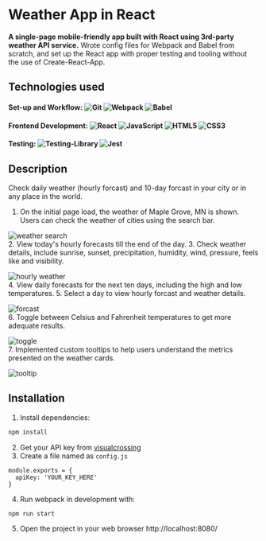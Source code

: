 # Weather App in React
**A single-page mobile-friendly app built with React using 3rd-party weather API service.**
Wrote config files for Webpack and Babel from scratch, and set up the React app with proper testing and tooling without the use of Create-React-App.

## Technologies used
#### Set-up and Workflow: ![Git](https://img.shields.io/badge/git-%23F05033.svg?style=for-the-badge&logo=git&logoColor=white) ![Webpack](https://img.shields.io/badge/webpack-%238DD6F9.svg?style=for-the-badge&logo=webpack&logoColor=black) ![Babel](https://img.shields.io/badge/Babel-F9DC3e?style=for-the-badge&logo=babel&logoColor=black)

#### Frontend Development: ![React](https://img.shields.io/badge/react-%2320232a.svg?style=for-the-badge&logo=react&logoColor=%2361DAFB) ![JavaScript](https://img.shields.io/badge/javascript-%23323330.svg?style=for-the-badge&logo=javascript&logoColor=%23F7DF1E) ![HTML5](https://img.shields.io/badge/html5-%23E34F26.svg?style=for-the-badge&logo=html5&logoColor=white) ![CSS3](https://img.shields.io/badge/css3-%231572B6.svg?style=for-the-badge&logo=css3&logoColor=white)

#### Testing: ![Testing-Library](https://img.shields.io/badge/-TestingLibrary-%23E33332?style=for-the-badge&logo=testing-library&logoColor=white) ![Jest](https://img.shields.io/badge/-jest-%23C21325?style=for-the-badge&logo=jest&logoColor=white)

## Description
Check daily weather (hourly forcast) and 10-day forcast in your city or in any place in the world. 

1. On the initial page load, the weather of Maple Grove, MN is shown. Users can check the weather of cities using the search bar.

![weather search](https://user-images.githubusercontent.com/84343573/179142020-5717b105-75d8-45c4-8455-2247fe2f6617.gif)
</br>
2. View today's hourly forecasts till the end of the day.
3. Check weather details, include sunrise, sunset, precipitation, humidity, wind, pressure, feels like and visibility.

![hourly weather](https://user-images.githubusercontent.com/84343573/179142875-c297b5aa-ebcd-4734-99b6-0ecf84d2113a.gif)
</br>
4. View daily forecasts for the next ten days, including the high and low temperatures.
5. Select a day to view hourly forcast and weather details.

![forcast](https://user-images.githubusercontent.com/84343573/179143362-692d44bf-e9d0-449c-b1d7-4291971cff9d.gif)
</br>
6. Toggle between Celsius and Fahrenheit temperatures to get more adequate results.

![toggle](https://user-images.githubusercontent.com/84343573/179143767-4a316350-0d90-4a88-87a1-d0c83f6f89b8.gif)
</br>
7. Implemented custom tooltips to help users understand the metrics presented on the weather cards.

![tooltip](https://user-images.githubusercontent.com/84343573/179144070-9a1090f0-1655-4b16-8e6b-c0f0464968d7.gif)

## Installation
1. Install dependencies:
```bash
npm install
```
2. Get your API key from [visualcrossing](https://www.visualcrossing.com/)
3. Create a file named as `config.js`
```
module.exports = {
  apiKey: 'YOUR_KEY_HERE'
}
```
4. Run webpack in development with:
```bash
npm run start
```
5. Open the project in your web browser http://localhost:8080/ 
